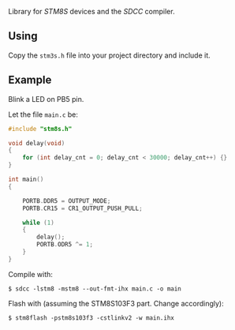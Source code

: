 Library for *STM8S* devices and the *SDCC* compiler.

## Using

Copy the `stm3s.h` file into your project directory and include it.

## Example

Blink a LED on PB5 pin.

Let the file `main.c` be:

```c
#include "stm8s.h"

void delay(void)
{
    for (int delay_cnt = 0; delay_cnt < 30000; delay_cnt++) {}
}

int main()
{

    PORTB.DDR5 = OUTPUT_MODE;
    PORTB.CR15 = CR1_OUTPUT_PUSH_PULL;

    while (1)
    {
        delay();
        PORTB.ODR5 ^= 1;
    }
}
```

Compile with:

    $ sdcc -lstm8 -mstm8 --out-fmt-ihx main.c -o main

Flash with (assuming the STM8S103F3 part. Change accordingly):

	$ stm8flash -pstm8s103f3 -cstlinkv2 -w main.ihx

